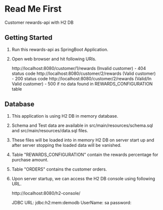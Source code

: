 # Read Me First
Customer rewards-api with H2 DB

## Getting Started
1. Run this rewards-api as SpringBoot Application.
2. Open web browser and hit following URls.

	http://localhost:8080/customer/1/rewards (Invalid customer) - 404 status code 
	http://localhost:8080/customer/2/rewards (Valid customer)   - 200 status code
	http://localhost:8080/customer/2/rewards (Valid/In Valid customer)   - 500 if no data found in REWARDS_CONFIGURATION table

## Database
1. This application is using H2 DB in memory database.
2. Schema and Test data are available in src/main/resources/schema.sql and src/main/resources/data.sql files.
3. These files will be loaded into in memory H2 DB on server start up and after server stopping the loaded data will be vanished.
4. Table "REWARDS_CONFIGURATION" contain the rewards percentage for purchase amount.
5. Table "ORDERS" contains the customer orders.
6. Upon server startup, we can access the H2 DB console using following URL.
 
	http://localhost:8080/h2-console/
	
	JDBC URL: jdbc:h2:mem:demodb
	UserName: sa
	password: 

